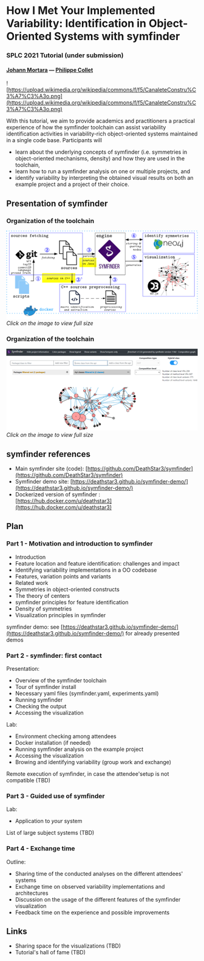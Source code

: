 # How I Met Your Implemented Variability: Identification in Object-Oriented Systems with symfinder
### SPLC 2021 Tutorial (under submission)

#### [Johann Mortara](https://j-mortara.github.io/) — [Philippe Collet](https://www.i3s.unice.fr/Philippe_Collet/)

![https://upload.wikimedia.org/wikipedia/commons/f/f5/CanaleteConstru%C3%A7%C3%A3o.png](https://upload.wikimedia.org/wikipedia/commons/f/f5/CanaleteConstru%C3%A7%C3%A3o.png)

With this tutorial, we aim to provide academics and practitioners a practical experience of how the symfinder toolchain can assist variability identification activities in variability-rich object-oriented systems maintained in a single code base.
Participants will 

* learn about the underlying concepts of symfinder (i.e. symmetries in object-oriented mechanisms, density) and how they are used in the toolchain,
* learn how to run a symfinder analysis on one or multiple projects, and
* identify variability by interpreting the obtained visual results on both an example project and a project of their choice.

## Presentation of symfinder

### Organization of the toolchain

[![toolchain](img/toolchain.png)](img/toolchain.png)
_Click on the image to view full size_

### Organization of the toolchain

[![toolchain](img/visualization.png)](img/visualization.png)
_Click on the image to view full size_


## symfinder references

* Main symfinder site (code): [https://github.com/DeathStar3/symfinder](https://github.com/DeathStar3/symfinder)
* Symfinder demo site: [https://deathstar3.github.io/symfinder-demo/](https://deathstar3.github.io/symfinder-demo/)
* Dockerized version of symfinder : [https://hub.docker.com/u/deathstar3](https://hub.docker.com/u/deathstar3)

## Plan

### Part 1 - Motivation and introduction to symfinder

* Introduction
* Feature location and feature identification: challenges and impact
* Identifying variability implementations in a OO codebase
* Features, variation points and variants
* Related work
* Symmetries in object-oriented constructs
* The theory of centers
* symfinder principles for feature identification
* Density of symmetries
* Visualization principles in symfinder

symfinder demo: see [https://deathstar3.github.io/symfinder-demo/](https://deathstar3.github.io/symfinder-demo/) for already presented demos

### Part 2 - symfinder: first contact

Presentation:

* Overview of the symfinder toolchain
* Tour of symfinder install
* Necessary yaml files (symfinder.yaml, experiments.yaml)
* Running symfinder
* Checking the output
* Accessing the visualization

Lab:

* Environment checking among attendees
* Docker installation (if needed)
* Running symfinder analysis on the example project
* Accessing the visualization
* Browing and identifying variability (group work and exchange)

Remote execution of symfinder, in case the attendee'setup is not compatible (TBD)

### Part 3 - Guided use of symfinder

Lab: 

* Application to *your* system

List of large subject systems (TBD)

### Part 4 - Exchange time

Outline:

*  Sharing time of the conducted analyses on the different attendees' systems
*  Exchange time on observed variability implementations and architectures
*  Discussion on the usage of the different features of the symfinder visualization
*  Feedback time on the experience and possible improvements

## Links

* Sharing space for the visualizations (TBD)
* Tutorial's hall of fame (TBD)